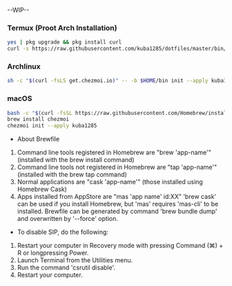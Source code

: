 --WIP--

### Termux (Proot Arch Installation)
```sh
yes | pkg upgrade && pkg install curl
curl -s https://raw.githubusercontent.com/kuba1285/dotfiles/master/bin/termux-init.sh | bash
```
### Archlinux
```sh
sh -c "$(curl -fsLS get.chezmoi.io)" -- -b $HOME/bin init --apply kuba1285
```
### macOS
```sh
bash -c "$(curl -fsSL https://raw.githubusercontent.com/Homebrew/install/HEAD/install.sh)"
brew install chezmoi
chezmoi init --apply kuba1285
```

* About Brewfile
 1. Command line tools registered in Homebrew are "brew 'app-name'" (installed with the brew install command)
 2. Command line tools not registered in Homebrew are "tap 'app-name'" (installed with the brew tap command)
 3. Normal applications are "cask 'app-name'" (those installed using Homebrew Cask)
 4. Apps installed from AppStore are "mas 'app name' id:XX"
 'brew cask' can be used if you install Homebrew, but 'mas' requires 'mas-cli' to be installed.
 Brewfile can be generated by command 'brew bundle dump' and overwritten by '--force' option.

* To disable SIP, do the following:
 1. Restart your computer in Recovery mode with pressing Command (⌘) + R or longpressing Power.
 2. Launch Terminal from the Utilities menu.
 3. Run the command 'csrutil disable'.
 4. Restart your computer.
